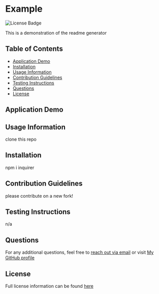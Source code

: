 # Example

![License Badge](https://img.shields.io/badge/LICENSE-MIT-green.png)

This is a demonstration of the readme generator

## Table of Contents
- [Application Demo](#-application-demo)
- [Installation](#-installation)
- [Usage Information](#-usage-information)
- [Contribution Guidelines](#-contribution-guidelines)
- [Testing Instructions](#-testing-instructions)
- [Questions](#questions)
- [License](#license)

## Application Demo

## Usage Information
clone this repo

## Installation
npm i inquirer

## Contribution Guidelines
please contribute on a new fork!

## Testing Instructions
n/a

## Questions
For any additional questions, feel free to [reach out via email](alexanderjgael@gmail.com) or visit [My GitHub profile](https://github.com/alexanderjgael)

## License
Full license information can be found [here](https://opensource.org/license/mit)